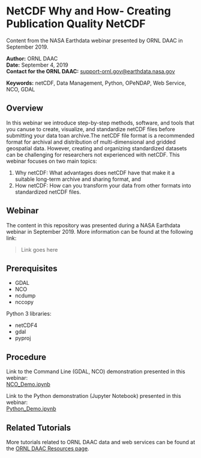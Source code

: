 # NetCDF Why and How- Creating Publication Quality NetCDF
Content from the NASA Earthdata webinar presented by ORNL DAAC in September 2019.

**Author:** ORNL DAAC       
**Date:** September 4, 2019       
**Contact for the ORNL DAAC:** support-ornl.gov@earthdata.nasa.gov       

**Keywords:** netCDF, Data Management, Python, OPeNDAP, Web Service, NCO, GDAL       

## Overview       

In this webinar we introduce step-by-step methods, software, and tools that you canuse to create, visualize, and standardize netCDF files before submitting your data toan archive.The netCDF file format is a recommended format for archival and distribution of multi-dimensional and gridded geospatial data. However, creating and organizing standardized datasets can be challenging for researchers not experienced with netCDF. This webinar focuses on two main topics:
1. Why netCDF: What advantages does netCDF have that make it a suitable long-term archive and sharing format, and
2. How netCDF: How can you transform your data from other formats into standardized netCDF files.

## Webinar 
The content in this repository was presented during a NASA Earthdata webinar in September 2019. More information can be found at the following link:
>Link goes here

## Prerequisites
* GDAL 
* NCO
* ncdump
* nccopy

Python 3 libraries:  
* netCDF4
* gdal
* pyproj

## Procedure

Link to the Command Line (GDAL, NCO) demonstration presented in this webinar:        
[NCO_Demo.ipynb](NCO_Demo.ipynb)

Link to the Python demonstration (Jupyter Notebook) presented in this webinar:         
[Python_Demo.ipynb](Python_Demo.ipynb)

## Related Tutorials
More tutorials related to ORNL DAAC data and web services can be found at the [ORNL DAAC Resources page](https://daac.ornl.gov/resources/).